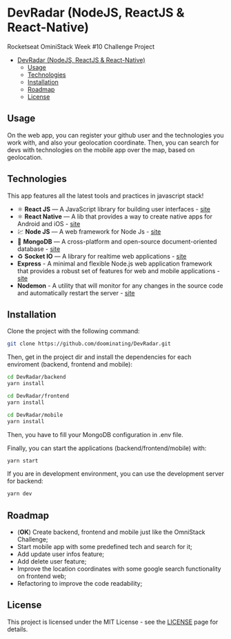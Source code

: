 # DevRadar (NodeJS, ReactJS & React-Native)

Rocketseat OminiStack Week #10 Challenge Project

- [DevRadar (NodeJS, ReactJS & React-Native)](#devradar-nodejs-reactjs--react-native)
  - [Usage](#usage)
  - [Technologies](#technologies)
  - [Installation](#installation)
  - [Roadmap](#roadmap)
  - [License](#license)

## Usage

On the web app, you can register your github user and the technologies you work with, and also your geolocation coordinate. Then, you can search for devs with technologies on the mobile app over the map, based on geolocation.

## Technologies

This app features all the latest tools and practices in javascript stack!

- ⚛️ **React JS** — A JavaScript library for building user interfaces - [site](https://reactjs.org/)
- ⚛️ **React Native** — A lib that provides a way to create native apps for Android and iOS - [site](https://facebook.github.io/react-native/)
- 💹 **Node JS** — A web framework for Node Js - [site](https://nodejs.org/)
- 📄 **MongoDB** — A cross-platform and open-source document-oriented database - [site](https://www.mongodb.com/)
- ♻️ **Socket IO** — A library for realtime web applications - [site](https://socket.io/)
- **Express** - A minimal and flexible Node.js web application framework that provides a robust set of features for web and mobile applications - [site](https://expressjs.com/pt-br/)
- **Nodemon** - A utility that will monitor for any changes in the source code and automatically restart the server - [site](https://nodemon.io/)

## Installation

Clone the project with the following command:

```sh
git clone https://github.com/doominating/DevRadar.git
```

Then, get in the project dir and install the dependencies for each enviroment (backend, frontend and mobile):

```sh
cd DevRadar/backend
yarn install

cd DevRadar/frontend
yarn install

cd DevRadar/mobile
yarn install
```

Then, you have to fill your MongoDB configuration in .env file.

Finally, you can start the applications (backend/frontend/mobile) with:

```sh
yarn start
```

If you are in development environment, you can use the development server for backend:

```sh
yarn dev
```

## Roadmap

- (**OK**) Create backend, frontend and mobile just like the OmniStack Challenge;
- Start mobile app with some predefined tech and search for it;
- Add update user infos feature;
- Add delete user feature;
- Improve the location coordinates with some google search functionality on frontend web;
- Refactoring to improve the code readability;

## License

This project is licensed under the MIT License - see the [LICENSE](https://opensource.org/licenses/MIT) page for details.
